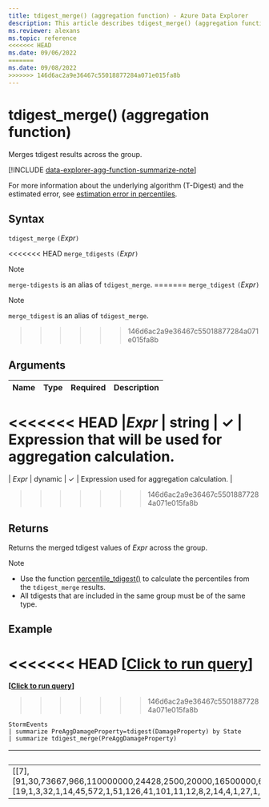 ```yaml
---
title: tdigest_merge() (aggregation function) - Azure Data Explorer
description: This article describes tdigest_merge() (aggregation function) in Azure Data Explorer.
ms.reviewer: alexans
ms.topic: reference
<<<<<<< HEAD
ms.date: 09/06/2022
=======
ms.date: 09/08/2022
>>>>>>> 146d6ac2a9e36467c55018877284a071e015fa8b
---
```

# tdigest_merge() (aggregation function)

Merges tdigest results across the group.

[!INCLUDE [data-explorer-agg-function-summarize-note](../../includes/data-explorer-agg-function-summarize-note.md)]

For more information about the underlying algorithm (T-Digest) and the estimated error, see [estimation error in percentiles](percentiles-aggfunction.md#estimation-error-in-percentiles).

## Syntax

`tdigest_merge` `(`*Expr*`)`

<<<<<<< HEAD
`merge_tdigests` `(`*Expr*`)`

> [!NOTE]
> `merge-tdigests` is an alias of `tdigest_merge`.
=======
`merge_tdigest` `(`*Expr*`)` 

> [!NOTE]
> `merge_tdigest` is an alias of `tdigest_merge`. 
>>>>>>> 146d6ac2a9e36467c55018877284a071e015fa8b

## Arguments

| Name | Type | Required | Description |
|--|--|--|--|
<<<<<<< HEAD
|*Expr* | string | &check; | Expression that will be used for aggregation calculation.
=======
| *Expr* | dynamic | &check; | Expression used for aggregation calculation. |
>>>>>>> 146d6ac2a9e36467c55018877284a071e015fa8b

## Returns

Returns the merged tdigest values of *Expr* across the group.

> [!NOTE]
>
> * Use the function [percentile_tdigest()](percentile-tdigestfunction.md) to calculate the percentiles from the `tdigest_merge` results.
> * All tdigests that are included in the same group must be of the same type.

## Example

<<<<<<< HEAD
**\[**[**Click to run query**](https://dataexplorer.azure.com/clusters/help/databases/Samples?query=H4sIAAAAAAAAAwsuyS/KdS1LzSsp5qpRKC7NzU0syqxKVQgoSnVMT3dJzE1MTw0oyi9ILSqptC1JyUxPLS7RQBXWVEiqVAguSSxJRTEhN7UoPTUeqqVYA5uBmgCTdTq/fgAAAA==)**\]**
=======
**\[**[**Click to run query**](https://dataexplorer.azure.com/clusters/help/databases/Samples?query=H4sIAAAAAAAAAwsuyS/KdS1LzSsp5qpRKC7NzU0syqxKVQgoSnVMT3dJzE1MTw0oyi9ILSqptC1JyUxPLS7RQBXWVEiqVAguSSxJRTEBqjg+N7UoPVUDm3maAHash459AAAA)**\]**
>>>>>>> 146d6ac2a9e36467c55018877284a071e015fa8b

```kusto
StormEvents
| summarize PreAggDamageProperty=tdigest(DamageProperty) by State
| summarize tdigest_merge(PreAggDamageProperty)
```

|merge_tdigests_PreAggDamageProperty|
|---|
|[[7],[91,30,73667,966,110000000,24428,2500,20000,16500000,6292,40000,123208,1000000,133091,90583,20000000,977000,20007,547000,19000000,1221,9600000,300000,70072,55940,75000,417500,1410000,20400000,331500,15000000,62000000,50222,121690000,160400,6200000,252500,450,11000000,2200000,5700000,11566,12000000,263,50000,200000,3700000,13286,171000,100000000,28200000,65000000,17709,30693,16000000,7938,5200,2875,1500000,3480000,151100000,9800000,18200000,21600000,199,2570000,30000000,38000000,72000,891250,500000000,26385,80092,27000000,35000000,754500,11500000,3262500,113945,5000,62429,175294,9071,6500000,3321,15159,21850000,300000000,22683,3000,10000000,60055,600000,52000000,496000,15000,50000000,10140000,11900000,2100000,62600000,77125,310667,70000000,101000000,2088,1608571,19182,400000,179833,775000,612000,150000000,13500000,2600000,1250000,65400,45000000,297000,2500000,40000000,24846,30000,59067,1893,15762,142571,220666,195000,2000000,355000,2275000,6000000,46000000,38264,50857,4002,97333,27750,1000,1111429,7043,272500,455200,503,37500000,10000,1489,0,1200000,110538,60000000,250000,10730,1901429,291000,698750,649000,2716667,137000000,6400000,29286,41051,6850000,102000,4602,80000000,250000000,371667,8000000,729,8120000,5000000,20830,152400,803300,349667,202000,207000,81150000,48000000,750000,26000000,8900000,239143,75000000,248000,14342,74857,5992,500000,150000,938000,10533333,45248,105000000,7000000,35030,4000000,2000,7692500,3000000,25000000,4500000,87222,12054,100000,25000,9771,4840000,28000000,1307143,32024],[19,1,3,32,1,14,45,572,1,51,126,41,101,11,12,8,2,14,4,1,27,1,58,42,20,177,6,4,1,12,10,2,9,1,5,1,2,28,3,6,1,23,4,30,610,145,1,21,4,2,1,1,24,13,1,153,5,4,26,5,1,6,1,1,28,1,5,1,11,4,1,13,44,2,4,2,1,4,9,1672,7,17,47,2,39,17,2,1,17,666,16,71,21,3,1,530,10,1,1,2,1,4,6,4,1,20,7,11,40,6,2,1,1,2,1,3,5,2,1,21,2,13,271,3,14,23,7,15,2,41,1,2,7,1,27,7,205,3,4,1403,7,69,4,10,215,1,1472,127,45756,10,13,1,198,17,7,1,12,7,6,1,1,14,7,2,2,17,1,2,3,2,48,5,21,10,5,10,21,4,5,1,2,39,2,2,7,1,1,22,7,60,175,119,3,3,40,1,8,101,15,1135,4,22,3,3,9,76,430,611,12,1,2,7,8]]|
